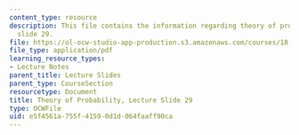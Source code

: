 ```yaml
---
content_type: resource
description: This file contains the information regarding theory of probability, lecture
  slide 29.
file: https://ol-ocw-studio-app-production.s3.amazonaws.com/courses/18-175-theory-of-probability-spring-2014/e5f4561a755f41590d1d064faaff90ca_MIT18_175S14_Lecture29.pdf
file_type: application/pdf
learning_resource_types:
- Lecture Notes
parent_title: Lecture Slides
parent_type: CourseSection
resourcetype: Document
title: Theory of Probability, Lecture Slide 29
type: OCWFile
uid: e5f4561a-755f-4159-0d1d-064faaff90ca
---
```

